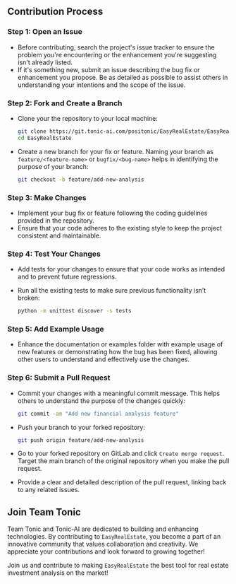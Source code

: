 ## Contribution Process

### Step 1: Open an Issue

- Before contributing, search the project's issue tracker to ensure the problem you're encountering or the enhancement you're suggesting isn't already listed.
- If it's something new, submit an issue describing the bug fix or enhancement you propose. Be as detailed as possible to assist others in understanding your intentions and the scope of the issue.

### Step 2: Fork and Create a Branch

- Clone your the repository to your local machine:
  
  ```sh
  git clone https://git.tonic-ai.com/positonic/EasyRealEstate/EasyRealEstate.git
  cd EasyRealEstate
  ```

- Create a new branch for your fix or feature. Naming your branch as `feature/<feature-name>` or `bugfix/<bug-name>` helps in identifying the purpose of your branch:

  ```sh
  git checkout -b feature/add-new-analysis
  ```

### Step 3: Make Changes

- Implement your bug fix or feature following the coding guidelines provided in the repository.
- Ensure that your code adheres to the existing style to keep the project consistent and maintainable.

### Step 4: Test Your Changes

- Add tests for your changes to ensure that your code works as intended and to prevent future regressions.
- Run all the existing tests to make sure previous functionality isn’t broken:

  ```bash
  python -m unittest discover -s tests
  ```

### Step 5: Add Example Usage

- Enhance the documentation or examples folder with example usage of new features or demonstrating how the bug has been fixed, allowing other users to understand and effectively use the changes.

### Step 6: Submit a Pull Request

- Commit your changes with a meaningful commit message. This helps others to understand the purpose of the changes quickly:

  ```sh
  git commit -am "Add new financial analysis feature"
  ```

- Push your branch to your forked repository:

  ```sh
  git push origin feature/add-new-analysis
  ```

- Go to your forked repository on GitLab and click `Create merge request`. Target the main branch of the original repository when you make the pull request.
- Provide a clear and detailed description of the pull request, linking back to any related issues.

## Join Team Tonic

Team Tonic and Tonic-AI are dedicated to building and enhancing technologies. By contributing to `EasyRealEstate`, you become a part of an innovative community that values collaboration and creativity. We appreciate your contributions and look forward to growing together!

Join us and contribute to making `EasyRealEstate` the best tool for real estate investment analysis on the market!